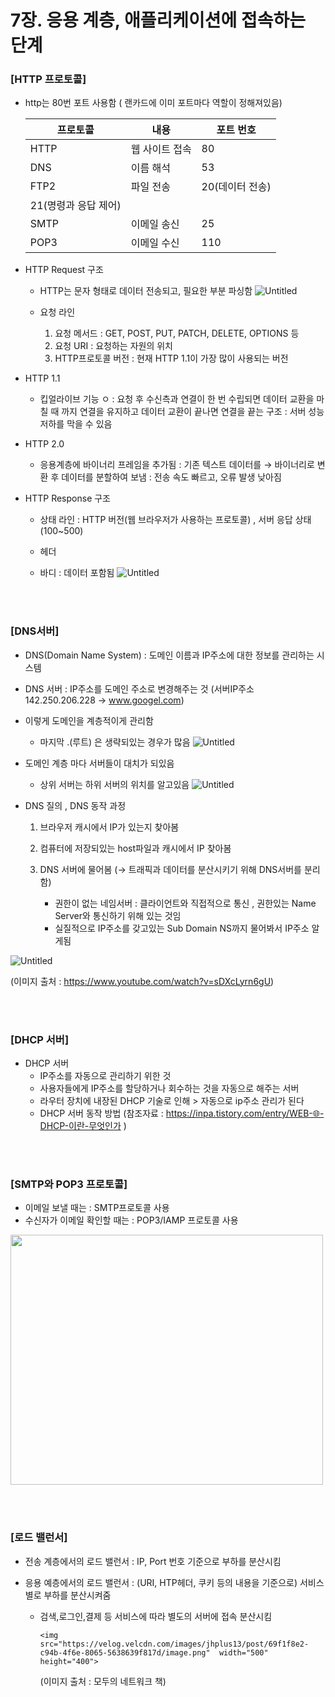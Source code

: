 # 7장. 응용 계층, 애플리케이션에 접속하는 단계

### [HTTP 프로토콜]

- http는 80번 포트 사용함 ( 랜카드에 이미 포트마다 역할이 정해져있음)

  | 프로토콜             | 내용           | 포트 번호       |
  | -------------------- | -------------- | --------------- |
  | HTTP                 | 웹 사이트 접속 | 80              |
  | DNS                  | 이름 해석      | 53              |
  | FTP2                 | 파일 전송      | 20(데이터 전송) |
  | 21(명령과 응답 제어) |
  | SMTP                 | 이메일 송신    | 25              |
  | POP3                 | 이메일 수신    | 110             |

- HTTP Request 구조

  - HTTP는 문자 형태로 데이터 전송되고, 필요한 부분 파싱함
    ![Untitled](https://velog.velcdn.com/images/jhplus13/post/89258cfb-bde2-401f-b5f1-21833858a5a5/image.png)

  - 요청 라인
    1. 요청 메서드 : GET, POST, PUT, PATCH, DELETE, OPTIONS 등
    2. 요청 URI : 요청하는 자원의 위치
    3. HTTP프로토콜 버전 : 현재 HTTP 1.1이 가장 많이 사용되는 버전

- HTTP 1.1
  - 킵얼라이브 기능 ㅇ
    : 요청 후 수신측과 연결이 한 번 수립되면 데이터 교환을 마칠 때 까지 연결을 유지하고 데이터 교환이 끝나면 연결을 끝는 구조
    : 서버 성능 저하를 막을 수 있음
- HTTP 2.0
  - 응용계층에 바이너리 프레임을 추가됨
    : 기존 텍스트 데이터를 → 바이너리로 변환 후 데이터를 분할하여 보냄
    : 전송 속도 빠르고, 오류 발생 낮아짐
- HTTP Response 구조

  - 상태 라인 : HTTP 버전(웹 브라우저가 사용하는 프로토콜) , 서버 응답 상태(100~500)
  - 헤더
  - 바디 : 데이터 포함됨
    ![Untitled](https://velog.velcdn.com/images/jhplus13/post/b3550193-9bf4-49e8-bfd5-7850b4233189/image.png)

    <br/>
    <br/>

### [DNS서버]

- DNS(Domain Name System) : 도메인 이름과 IP주소에 대한 정보를 관리하는 시스템
- DNS 서버 : IP주소를 도메인 주소로 변경해주는 것 (서버IP주소 142.250.206.228 → www.googel.com)

- 이렇게 도메인을 계층적이게 관리함
  - 마지막 .(루트) 은 생략되있는 경우가 많음
    ![Untitled](https://velog.velcdn.com/images/jhplus13/post/8a6609e8-a720-4d91-9e42-53040ba3fd6d/image.png)
- 도메인 계층 마다 서버들이 대치가 되있음
  - 상위 서버는 하위 서버의 위치를 알고있음
    ![Untitled](https://velog.velcdn.com/images/jhplus13/post/7d771fef-cf55-495f-9175-769973dd79bb/image.png)
- DNS 질의 , DNS 동작 과정

  1. 브라우저 캐시에서 IP가 있는지 찾아봄
  2. 컴퓨터에 저장되있는 host파일과 캐시에서 IP 찾아봄
  3. DNS 서버에 물어봄 (→ 트래픽과 데이터를 분산시키기 위해 DNS서버를 분리함)<br/>

     - 권한이 없는 네임서버
       : 클라이언트와 직접적으로 통신 , 권한있는 Name Server와 통신하기 위해 있는 것임 <br/>
     - 실질적으로 IP주소를 갖고있는 Sub Domain NS까지 물어봐서 IP주소 알게됨

![Untitled](https://velog.velcdn.com/images/jhplus13/post/9c873bd2-8747-4ebd-90cf-08e9a7cb3b57/image.png)

(이미지 출처 : https://www.youtube.com/watch?v=sDXcLyrn6gU)

<br/><br/>

### [DHCP 서버]

- DHCP 서버
  - IP주소를 자동으로 관리하기 위한 것
  - 사용자들에게 IP주소를 할당하거나 회수하는 것을 자동으로 해주는 서버
  - 라우터 장치에 내장된 DHCP 기술로 인해 > 자동으로 ip주소 관리가 된다
  - DHCP 서버 동작 방법 (참조자료 : https://inpa.tistory.com/entry/WEB-🌐-DHCP-이란-무엇인가 )

<br/><br/>

### [SMTP와 POP3 프로토콜]

- 이메일 보낼 때는 : SMTP프로토콜 사용
- 수신자가 이메일 확인할 때는 : POP3/IAMP 프로토콜 사용

<img src="https://velog.velcdn.com/images/jhplus13/post/a79012cf-7c64-4ec6-b416-3ac31ca68dc7/image.png"  width="500" height="400">

<br/><br/>

### [로드 밸런서]

- 전송 계층에서의 로드 밸런서 : IP, Port 번호 기준으로 부하를 분산시킴
- 응용 예층에서의 로드 밸런서 : (URI, HTP헤더, 쿠키 등의 내용을 기준으로) 서비스별로 부하를 분산시켜줌

  - 검색,로그인,결제 등 서비스에 따라 별도의 서버에 접속 분산시킴

        <img src="https://velog.velcdn.com/images/jhplus13/post/69f1f8e2-c94b-4f6e-8065-5638639f817d/image.png"  width="500" height="400">

    (이미지 출처 : 모두의 네트워크 책)
